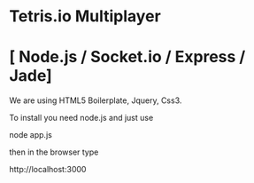 # Tetris.io Multiplayer 
# [ Node.js / Socket.io / Express / Jade] 

We are using HTML5 Boilerplate, Jquery, Css3. 

To install you need node.js and just use 

node app.js

then in the browser type

http://localhost:3000